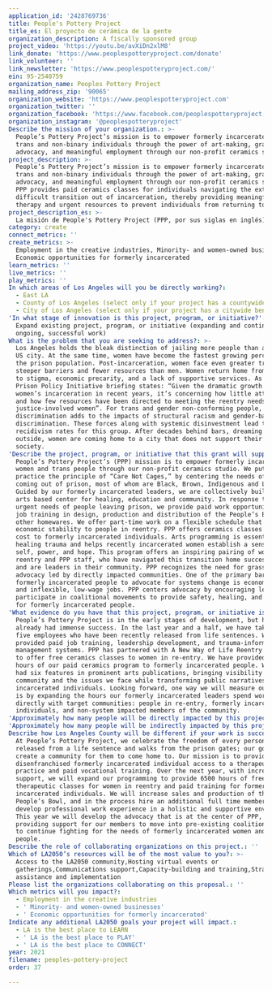```yaml
---
application_id: '2428769736'
title: People's Pottery Project
title_es: El proyecto de cerámica de la gente
organization_description: A fiscally sponsored group
project_video: 'https://youtu.be/avXiDn2xlM8'
link_donate: 'https://www.peoplespotteryproject.com/donate'
link_volunteer: ''
link_newsletter: 'https://www.peoplespotteryproject.com/'
ein: 95-2540759
organization_name: Peoples Pottery Project
mailing_address_zip: '90065'
organization_website: 'https://www.peoplespotteryproject.com'
organization_twitter: ''
organization_facebook: 'https://www.facebook.com/peoplespotteryproject'
organization_instagram: '@peoplespotteryproject'
Describe the mission of your organization.: >-
  People’s Pottery Project’s mission is to empower formerly incarcerated women,
  trans and non-binary individuals through the power of art-making, grassroots
  advocacy, and meaningful employment through our non-profit ceramics studio.
project_description: >-
  People’s Pottery Project’s mission is to empower formerly incarcerated women,
  trans and non-binary individuals through the power of art-making, grassroots
  advocacy, and meaningful employment through our non-profit ceramics studio.
  PPP provides paid ceramics classes for individuals navigating the extremely
  difficult transition out of incarceration, thereby providing meaningful art
  therapy and urgent resources to prevent individuals from returning to prison.
project_description_es: >-
  La misión de People's Pottery Project (PPP, por sus siglas en inglés) es empoderar a mujeres, personas trans y no binarias que han estado encarceladas a través del poder de la creación de arte, la defensa comunitaria y el empleo significativo a través de nuestro estudio de cerámica sin fines de lucro. PPP ofrece clases de cerámica pagadas para personas que atraviesan la transición extremadamente difícil para salir del encarcelamiento, proporcionando así una terapia de arte significativa y recursos urgentes para evitar que las personas regresen a la prisión.
category: create
connect_metrics: ''
create_metrics: >-
  Employment in the creative industries, Minority- and women-owned businesses,
  Economic opportunities for formerly incarcerated
learn_metrics: ''
live_metrics: ''
play_metrics: ''
In which areas of Los Angeles will you be directly working?:
  - East LA
  - County of Los Angeles (select only if your project has a countywide benefit)
  - City of Los Angeles (select only if your project has a citywide benefit)
'In what stage of innovation is this project, program, or initiative?': >-
  Expand existing project, program, or initiative (expanding and continuing
  ongoing, successful work)
What is the problem that you are seeking to address?: >-
  Los Angeles holds the bleak distinction of jailing more people than any other
  US city. At the same time, women have become the fastest growing percentage of
  the prison population. Post-incarceration, women face even greater trauma,
  steeper barriers and fewer resources than men. Women return home from prison
  to stigma, economic precarity, and a lack of supportive services. As the 2019
  Prison Policy Initiative briefing states: “Given the dramatic growth of
  women’s incarceration in recent years, it’s concerning how little attention
  and how few resources have been directed to meeting the reentry needs of
  justice-involved women”. For trans and gender non-conforming people,
  discrimination adds to the impacts of structural racism and gender-based
  discrimination. These forces along with systemic disinvestment lead to high
  recidivism rates for this group. After decades behind bars, dreaming of life
  outside, women are coming home to a city that does not support their return to
  society.
'Describe the project, program, or initiative that this grant will support to address the problem identified.': >-
  People’s Pottery Project’s (PPP) mission is to empower formerly incarcerated
  women and trans people through our non-profit ceramics studio. We put into
  practice the principle of “Care Not Cages,” by centering the needs of people
  coming out of prison, most of whom are Black, Brown, Indigenous and LGBTQI.
  Guided by our formerly incarcerated leaders, we are collectively building an
  arts based center for healing, education and community. In response to the
  urgent needs of people leaving prison, we provide paid work opportunities and
  job training in design, production and distribution of the People’s Bowl and
  other homewares. We offer part-time work on a flexible schedule that provides
  economic stability to people in reentry. PPP offers ceramics classes free of
  cost to formerly incarcerated individuals. Arts programming is essential for
  healing trauma and helps recently incarcerated women establish a sense of
  self, power, and hope. This program offers an inspiring pairing of women in
  reentry and PPP staff, who have navigated this transition home successfully
  and are leaders in their community. PPP recognizes the need for grassroots
  advocacy led by directly impacted communities. One of the primary barriers for
  formerly incarcerated people to advocate for systems change is economic stress
  and inflexible, low-wage jobs. PPP centers advocacy by encouraging leaders to
  participate in coalitional movements to provide safety, healing, and dignity
  for formerly incarcerated people.
'What evidence do you have that this project, program, or initiative is or will be successful, and how will you define and measure success?': >-
  People’s Pottery Project is in the early stages of development, but has
  already had immense success. In the last year and a half, we have taken on
  five employees who have been recently released from life sentences. We have
  provided paid job training, leadership development, and trauma-informed
  management systems. PPP has partnered with A New Way of Life Reentry Project
  to offer free ceramics classes to women in re-entry. We have provided 180
  hours of our paid ceramics program to formerly incarcerated people. We have
  had six features in prominent arts publications, bringing visibility to our
  community and the issues we face while transforming public narratives about
  incarcerated individuals. Looking forward, one way we will measure our success
  is by expanding the hours our formerly incarcerated leaders spend working
  directly with target communities: people in re-entry, formerly incarcerated
  individuals, and non-system impacted members of the community.
'Approximately how many people will be directly impacted by this project, program, or initiative?': '800'
'Approximately how many people will be indirectly impacted by this project, program, or initiative?': ''
Describe how Los Angeles County will be different if your work is successful.: >-
  At People’s Pottery Project, we celebrate the freedom of every person who is
  released from a life sentence and walks from the prison gates; our goal is to
  create a community for them to come home to. Our mission is to provide every
  disenfranchised formerly incarcerated individual access to a therapeutic arts
  practice and paid vocational training. Over the next year, with increased
  support, we will expand our programming to provide 6500 hours of free
  therapeutic classes for women in reentry and paid training for formerly
  incarcerated individuals. We will increase sales and production of the
  People’s Bowl, and in the process hire an additional full time member to
  develop professional work experience in a holistic and supportive environment.
  This year we will develop the advocacy that is at the center of PPP, by
  providing support for our members to move into pre-existing coalitional spaces
  to continue fighting for the needs of formerly incarcerated women and trans
  people.
Describe the role of collaborating organizations on this project.: ''
Which of LA2050’s resources will be of the most value to you?: >-
  Access to the LA2050 community,Hosting virtual events or
  gatherings,Communications support,Capacity-building and training,Strategy
  assistance and implementation
Please list the organizations collaborating on this proposal.: ''
Which metrics will you impact?:
  - Employment in the creative industries
  - ' Minority- and women-owned businesses'
  - ' Economic opportunities for formerly incarcerated'
Indicate any additional LA2050 goals your project will impact.:
  - LA is the best place to LEARN
  - ' LA is the best place to PLAY'
  - ' LA is the best place to CONNECT'
year: 2021
filename: peoples-pottery-project
order: 37

---
```

